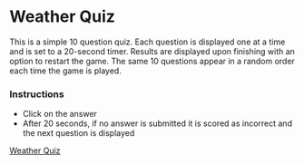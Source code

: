 # Weather Quiz

This is a simple 10 question quiz.  Each question is displayed one at a time
and is set to a 20-second timer.  Results are displayed upon finishing with an option
to restart the game.  The same 10 questions appear in a random order each time the game is played.

### Instructions
* Click on the answer 
* After 20 seconds, if no answer is submitted it is scored as incorrect and the next question is displayed

[Weather Quiz](https://chemcope82.github.io/WeatherQuiz/)
